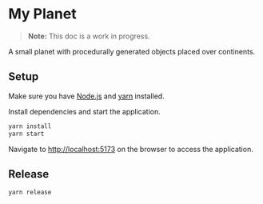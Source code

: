 # My Planet

> **Note:** This doc is a work in progress.

A small planet with procedurally generated objects placed over continents.

## Setup

Make sure you have [Node.js](https://nodejs.org/en/download) and [yarn](https://classic.yarnpkg.com/lang/en/docs/install/) installed.

Install dependencies and start the application.

```sh
yarn install
yarn start
```

Navigate to [http://localhost:5173](http://localhost:5173) on the browser to access the application.

## Release

```sh
yarn release
```
